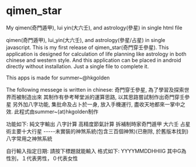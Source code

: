 qimen_star
==========

My qimen(奇門遁甲), lui yin(大六壬), and astrology(參星) in single html file

qimen(奇門遁甲), lui_yin(大六壬), and astrology(參星/占星) in single javascript.
This is my first release of qimen_star(奇門穿壬參星).
This application is designed for calculation of life planning like
astrology in both chinese and western style. And this application can be
placed in android directly without installation. Just a single file to
complete it.

This apps is made for summer~@hkgolden

The following messege is written in chinese:
奇門穿壬參星, 為了學習及探索世界而被制造出來
其制作有參考琴堂派的運算思路, 以其思路嘗試制作出奇門穿壬參星
另外加八字功能, 集批命及占卜於一身, 放入手機運行, 盡收天地都來一掌中之效.
此程式由summer~(at)hkgolden制作

功能如下:
純文字輸出
八字計算
高精度節氣計算
拆補制時家奇門遁甲
大六壬
占星術主要十大行星
-----未實裝的神煞系統(包含三百個神煞)(已刪除, 於舊版本找到)
八字常用之神煞系統

自行輸入指定日期:
請按下標題就能輸入
格式如下:
YYYYMMDDHHIIG
其中G為性別，１代表男性，０代表女性
